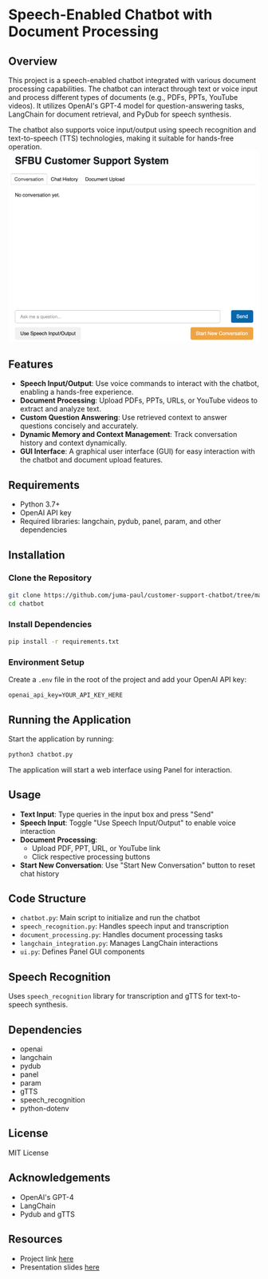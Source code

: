# Speech-Enabled Chatbot with Document Processing

## Overview
This project is a speech-enabled chatbot integrated with various document processing capabilities. The chatbot can interact through text or voice input and process different types of documents (e.g., PDFs, PPTs, YouTube videos). It utilizes OpenAI's GPT-4 model for question-answering tasks, LangChain for document retrieval, and PyDub for speech synthesis.

The chatbot also supports voice input/output using speech recognition and text-to-speech (TTS) technologies, making it suitable for hands-free operation.
![](./assets/1.png)

## Features
- **Speech Input/Output**: Use voice commands to interact with the chatbot, enabling a hands-free experience.
- **Document Processing**: Upload PDFs, PPTs, URLs, or YouTube videos to extract and analyze text.
- **Custom Question Answering**: Use retrieved context to answer questions concisely and accurately.
- **Dynamic Memory and Context Management**: Track conversation history and context dynamically.
- **GUI Interface**: A graphical user interface (GUI) for easy interaction with the chatbot and document upload features.

## Requirements
- Python 3.7+
- OpenAI API key
- Required libraries: langchain, pydub, panel, param, and other dependencies

## Installation

### Clone the Repository
```bash
git clone https://github.com/juma-paul/customer-support-chatbot/tree/main/chatbot
cd chatbot
```

### Install Dependencies
```bash
pip install -r requirements.txt
```

### Environment Setup
Create a `.env` file in the root of the project and add your OpenAI API key:
```
openai_api_key=YOUR_API_KEY_HERE
```

## Running the Application
Start the application by running:
```bash
python3 chatbot.py
```
The application will start a web interface using Panel for interaction.

## Usage
- **Text Input**: Type queries in the input box and press "Send"
- **Speech Input**: Toggle "Use Speech Input/Output" to enable voice interaction
- **Document Processing**: 
  - Upload PDF, PPT, URL, or YouTube link
  - Click respective processing buttons
- **Start New Conversation**: Use "Start New Conversation" button to reset chat history

## Code Structure
- `chatbot.py`: Main script to initialize and run the chatbot
- `speech_recognition.py`: Handles speech input and transcription
- `document_processing.py`: Handles document processing tasks
- `langchain_integration.py`: Manages LangChain interactions
- `ui.py`: Defines Panel GUI components

## Speech Recognition
Uses `speech_recognition` library for transcription and gTTS for text-to-speech synthesis.

## Dependencies
- openai
- langchain
- pydub
- panel
- param
- gTTS
- speech_recognition
- python-dotenv

## License
MIT License

## Acknowledgements
- OpenAI's GPT-4
- LangChain
- Pydub and gTTS

## Resources
- Project link [here](https://github.com/juma-paul/customer-support-chatbot/tree/main/chatbot)
- Presentation slides [here](https://docs.google.com/presentation/d/14k44RqKjAKcAWfh4UVnsTNik0hpG16bBRL5IWg8yLLI/edit?usp=sharing)